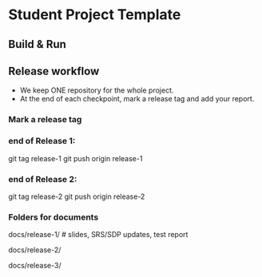 # Student Project Template 
## Build & Run
## Release workflow
- We keep ONE repository for the whole project.
- At the end of each checkpoint, mark a release tag and add your report.

### Mark a release tag
###  end of Release 1:
git tag release-1
git push origin release-1

###  end of Release 2:
git tag release-2
git push origin release-2

### Folders for documents
docs/release-1/  # slides, SRS/SDP updates, test report

docs/release-2/

docs/release-3/
